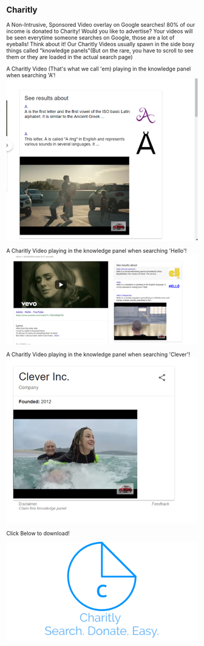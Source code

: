## Charitly

A Non-Intrusive, Sponsored Video overlay on Google searches! 80% of our income is donated to Charity!
Would you like to advertise? Your videos will be seen everytime someone searches on Google, those are a lot of eyeballs! Think about it!
Our Charitly Videos usually spawn in the side boxy things called "knowledge panels"(But on the rare, you have to scroll to see them or they are loaded in the actual search page)

A Charitly Video (That's what we call 'em) playing in the knowledge panel when searching 'A'!
![image1](knowledgepanela.PNG)

A Charitly Video playing in the knowledge panel when searching 'Hello'!
![image2](knowledgepanelhello.PNG)

A Charitly Video playing in the knowledge panel when searching 'Clever'!
![image3](knowledgepanelsclever.PNG)

Click Below to download!

![image](LogoMakr_5qLGHf.png)
